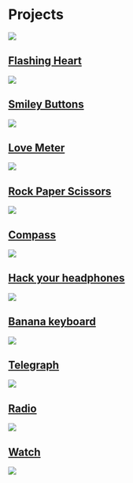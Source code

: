 # Projects

![](/static/mb/projects/all10.png)

## [Flashing Heart](/projects/flashing-heart)

![](/static/mb/projects/a1-display.png)

## [Smiley Buttons](/projects/smiley-buttons)

![](/static/mb/projects/a2-buttons.png)

## [Love Meter](/projects/love-meter)

![](/static/mb/projects/a3-pins.png)

## [Rock Paper Scissors](/projects/rock-paper-scissors)

![](/static/mb/projects/a4-motion.png)

## [Compass](/projects/compass)

![](/static/mb/projects/a5-compass.png)

## [Hack your headphones](/projects/hack-your-headphones)

![](/static/mb/projects/a6-music.png)

## [Banana keyboard](/projects/banana-keyboard)

![](/static/mb/projects/a7-conductive.png)

## [Telegraph](/projects/telegraph)

![](/static/mb/projects/a8-network.png)

## [Radio](/projects/radio)

![](/static/mb/projects/a9-radio.png)

## [Watch](/projects/the-watch)

![](/static/mb/projects/a10-watch.png)



